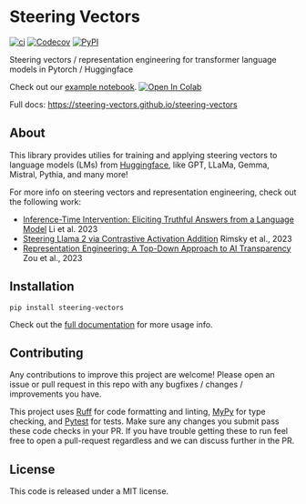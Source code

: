 # Steering Vectors

[![ci](https://img.shields.io/github/actions/workflow/status/steering-vectors/steering-vectors/ci.yaml?branch=main)](https://github.com/steering-vectors/steering-vectors)
[![Codecov](https://img.shields.io/codecov/c/github/steering-vectors/steering-vectors/main)](https://codecov.io/gh/steering-vectors/steering-vectors)
[![PyPI](https://img.shields.io/pypi/v/steering-vectors?color=blue)](https://pypi.org/project/steering-vectors/)

Steering vectors / representation engineering for transformer language models in Pytorch / Huggingface

Check out our [example notebook](examples/caa_sycophancy.ipynb). <a target="_blank" href="https://colab.research.google.com/github/steering-vectors/steering-vectors/blob/main/examples/caa_sycophancy.ipynb">
<img src="https://colab.research.google.com/assets/colab-badge.svg" alt="Open In Colab"/>
</a>

Full docs: https://steering-vectors.github.io/steering-vectors

## About

This library provides utilies for training and applying steering vectors to language models (LMs) from [Huggingface](https://huggingface.co/), like GPT, LLaMa, Gemma, Mistral, Pythia, and many more!

For more info on steering vectors and representation engineering, check out the following work:

- [Inference-Time Intervention: Eliciting Truthful Answers from a Language Model](https://arxiv.org/abs/2306.03341) Li et al. 2023
- [Steering Llama 2 via Contrastive Activation Addition](https://arxiv.org/abs/2312.06681) Rimsky et al., 2023
- [Representation Engineering: A Top-Down Approach to AI Transparency](https://arxiv.org/abs/2310.01405) Zou et al., 2023

## Installation

```
pip install steering-vectors
```

Check out the [full documentation](https://steering-vectors.github.io/steering-vectors/) for more usage info.

## Contributing

Any contributions to improve this project are welcome! Please open an issue or pull request in this repo with any bugfixes / changes / improvements you have.

This project uses [Ruff](https://docs.astral.sh/ruff/) for code formatting and linting, [MyPy](https://mypy.readthedocs.io/en/stable/) for type checking, and [Pytest](https://docs.pytest.org/) for tests. Make sure any changes you submit pass these code checks in your PR. If you have trouble getting these to run feel free to open a pull-request regardless and we can discuss further in the PR.

## License

This code is released under a MIT license.
